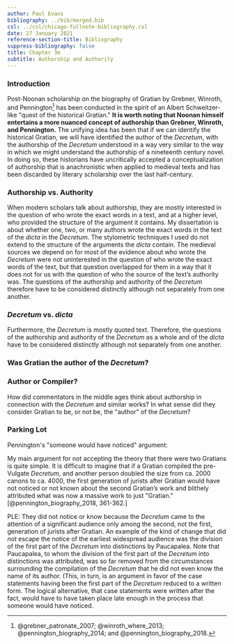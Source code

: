 ```yaml
---
author: Paul Evans
bibliography: ../bib/merged.bib
csl: ../csl/chicago-fullnote-bibliography.csl
date: 27 January 2021
reference-section-title: Bibliography
suppress-bibliography: false
title: Chapter 3m
subtitle: Authorship and Authority
---
```

### Introduction

Post-Noonan scholarship on the biography of Gratian by Grebner,
Winroth, and Pennington[^1] has been conducted in the spirit of an
Albert Schweitzer-like "quest of the historical Gratian." **It is
worth noting that Noonan himself entertains a more nuanced concept
of authorship than Grebner, Winroth, and Pennington.** The unifying
idea has been that if we can identify the historical Gratian, we
will have identified the author of the *Decretum*, with the authorship
of the *Decretum* understood in a way very similar to the way in
which we might understand the authorship of a nineteenth century
novel. In doing so, these historians have uncritically accepted a
conceptualization of authorship that is anachronistic when applied
to medieval texts and has been discarded by literary scholarship
over the last half-century.

[^1]: @grebner_patronate_2007; @winroth_where_2013; @pennington_biography_2014; and @pennington_biography_2018.

### Authorship vs. Authority

When modern scholars talk about authorship, they are mostly interested
in the question of who wrote the exact words in a text, and at a
higher level, who provided the structure of the argument it contains.
My dissertation is about whether one, two, or many authors wrote
the exact words in the text of the *dicta* in the *Decretum*. The
stylometric techniques I used do not extend to the structure of the
arguments the *dicta* contain. The medieval sources we depend on for
most of the evidence about who wrote the *Decretum* were not uninterested
in the question of who wrote the exact words of the text, but that
question overlapped for them in a way that it does not for us with
the question of who the source of the text’s authority was. The
questions of the authorship and authority of the *Decretum* therefore
have to be considered distinctly although not separately from one
another.

### *Decretum* vs. *dicta*

Furthermore, the *Decretum* is mostly quoted text. Therefore, the
questions of the authorship and authority of the *Decretum* as a whole
and of the *dicta* have to be considered distinctly although not
separately from one another.

### Was Gratian the author of the *Decretum*?

### Author or Compiler?

How did commentators in the middle ages think about authorship in
connection with the *Decretum* and similar works? In what sense did
they consider Gratian to be, or not be, the "author" of the *Decretum*?

### Parking Lot

Pennington's "someone would have noticed" argument:

My main argument for not accepting the theory that there were two
Gratians is quite simple. It is difficult to imagine that if a
Gratian compiled the pre-Vulgate *Decretum*, and another person
doubled the size from ca. 2000 canons to ca. 4000, the first
generation of jurists after Gratian would have not noticed or not
known about the second Gratian’s work and blithely attributed what
was now a massive work to just "Gratian."[@pennington_biography_2018,
361-362.]

PLE: They did not notice or know because the *Decretum* came to the
attention of a significant audience only among the second, not the
first, generation of jurists after Gratian. An example of the kind
of change that did *not* escape the notice of the earliest widespread
audience was the division of the first part of the *Decretum* into
distinctions by Paucapalea. Note that Paucapalea, to whom the
division of the first part of the *Decretum* into distinctions was
attributed, was so far removed from the circumstances surrounding
the compilation of the *Decretum* that he did not even know the
name of its author. (This, in turn, is an argument in favor of the
case statements having been the first part of the *Decretum* reduced
to a written form. The logical alternative, that case statements
were written after the fact, would have to have taken place late
enough in the process that someone would have noticed.
